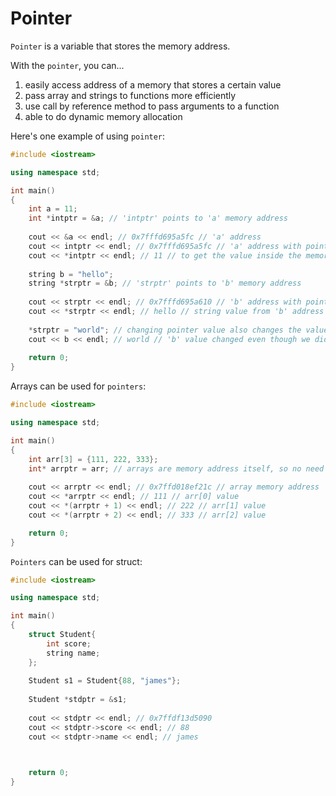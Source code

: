 # Pointer

```Pointer``` is a variable that stores the memory address.

With the ```pointer```, you can...
  1. easily access address of a memory that stores a certain value
  2. pass array and strings to functions more efficiently
  3. use call by reference method to pass arguments to a function
  4. able to do dynamic memory allocation

Here's one example of using ```pointer```:
```c++
#include <iostream>

using namespace std;

int main()
{
    int a = 11; 
    int *intptr = &a; // 'intptr' points to 'a' memory address
    
    cout << &a << endl; // 0x7fffd695a5fc // 'a' address
    cout << intptr << endl; // 0x7fffd695a5fc // 'a' address with pointer
    cout << *intptr << endl; // 11 // to get the value inside the memory address that the pointer is pointing to, add asterisk(*) in front of pointer
    
    string b = "hello";
    string *strptr = &b; // 'strptr' points to 'b' memory address
    
    cout << strptr << endl; // 0x7fffd695a610 // 'b' address with pointer
    cout << *strptr << endl; // hello // string value from 'b' address that 'strptr' is pointing to
    
    *strptr = "world"; // changing pointer value also changes the value in memory address (the memory address corresponds to its pointer)
    cout << b << endl; // world // 'b' value changed even though we did not directly changed the 'b' value
    
    return 0;
}
```
Arrays can be used for ```pointers```:
```c++
#include <iostream>

using namespace std;

int main()
{
    int arr[3] = {111, 222, 333};
    int* arrptr = arr; // arrays are memory address itself, so no need to put & symbol in front
    
    cout << arrptr << endl; // 0x7ffd018ef21c // array memory address
    cout << *arrptr << endl; // 111 // arr[0] value
    cout << *(arrptr + 1) << endl; // 222 // arr[1] value
    cout << *(arrptr + 2) << endl; // 333 // arr[2] value

    return 0;
}
```
```Pointers``` can be used for struct:
```c++
#include <iostream>

using namespace std;

int main()
{
    struct Student{
        int score;
        string name;
    };
    
    Student s1 = Student{88, "james"};
    
    Student *stdptr = &s1;
    
    cout << stdptr << endl; // 0x7ffdf13d5090
    cout << stdptr->score << endl; // 88
    cout << stdptr->name << endl; // james
    


    return 0;
}
```
